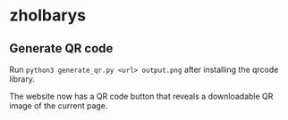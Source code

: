 # zholbarys

## Generate QR code
Run `python3 generate_qr.py <url> output.png` after installing the qrcode library.

The website now has a QR code button that reveals a downloadable QR image of the current page.
